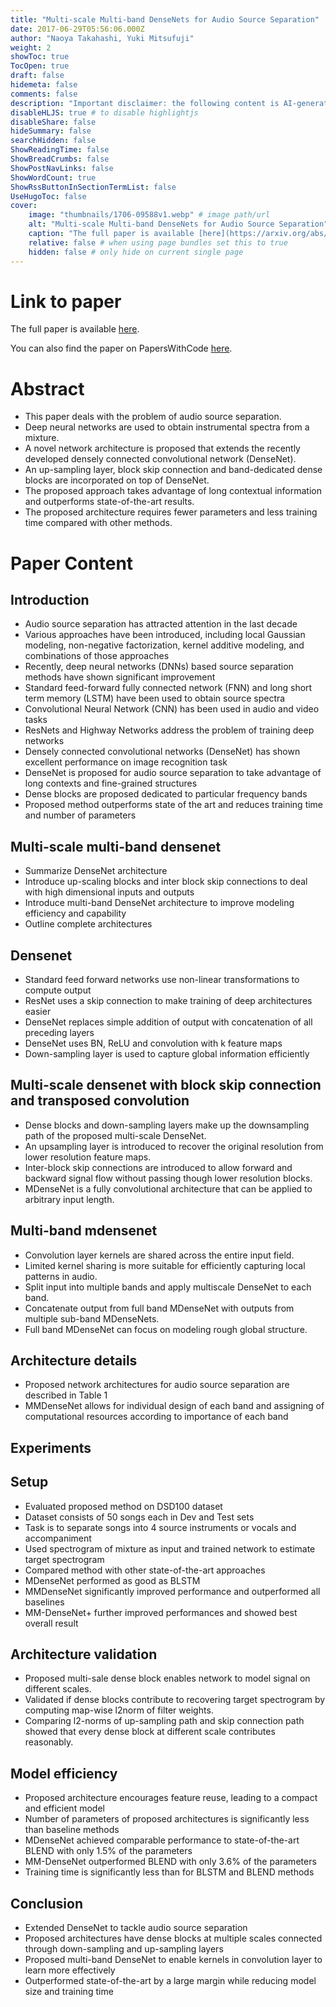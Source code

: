 ```yaml
---
title: "Multi-scale Multi-band DenseNets for Audio Source Separation"
date: 2017-06-29T05:56:06.000Z
author: "Naoya Takahashi, Yuki Mitsufuji"
weight: 2
showToc: true
TocOpen: true
draft: false
hidemeta: false
comments: false
description: "Important disclaimer: the following content is AI-generated, please make sure to fact check the presented information by reading the full paper."
disableHLJS: true # to disable highlightjs
disableShare: false
hideSummary: false
searchHidden: false
ShowReadingTime: false
ShowBreadCrumbs: false
ShowPostNavLinks: false
ShowWordCount: true
ShowRssButtonInSectionTermList: false
UseHugoToc: false
cover:
    image: "thumbnails/1706-09588v1.webp" # image path/url
    alt: "Multi-scale Multi-band DenseNets for Audio Source Separation" # alt text
    caption: "The full paper is available [here](https://arxiv.org/abs/1706.09588)." # display caption under cover
    relative: false # when using page bundles set this to true
    hidden: false # only hide on current single page
---
```


# Link to paper
The full paper is available [here](https://arxiv.org/abs/1706.09588).

You can also find the paper on PapersWithCode [here](https://paperswithcode.com/paper/multi-scale-multi-band-densenets-for-audio).

# Abstract
- This paper deals with the problem of audio source separation.
- Deep neural networks are used to obtain instrumental spectra from a mixture.
- A novel network architecture is proposed that extends the recently developed densely connected convolutional network (DenseNet).
- An up-sampling layer, block skip connection and band-dedicated dense blocks are incorporated on top of DenseNet.
- The proposed approach takes advantage of long contextual information and outperforms state-of-the-art results.
- The proposed architecture requires fewer parameters and less training time compared with other methods.

# Paper Content

## Introduction
- Audio source separation has attracted attention in the last decade
- Various approaches have been introduced, including local Gaussian modeling, non-negative factorization, kernel additive modeling, and combinations of those approaches
- Recently, deep neural networks (DNNs) based source separation methods have shown significant improvement
- Standard feed-forward fully connected network (FNN) and long short term memory (LSTM) have been used to obtain source spectra
- Convolutional Neural Network (CNN) has been used in audio and video tasks
- ResNets and Highway Networks address the problem of training deep networks
- Densely connected convolutional networks (DenseNet) has shown excellent performance on image recognition task
- DenseNet is proposed for audio source separation to take advantage of long contexts and fine-grained structures
- Dense blocks are proposed dedicated to particular frequency bands
- Proposed method outperforms state of the art and reduces training time and number of parameters

## Multi-scale multi-band densenet
- Summarize DenseNet architecture
- Introduce up-scaling blocks and inter block skip connections to deal with high dimensional inputs and outputs
- Introduce multi-band DenseNet architecture to improve modeling efficiency and capability
- Outline complete architectures

## Densenet
- Standard feed forward networks use non-linear transformations to compute output
- ResNet uses a skip connection to make training of deep architectures easier
- DenseNet replaces simple addition of output with concatenation of all preceding layers
- DenseNet uses BN, ReLU and convolution with k feature maps
- Down-sampling layer is used to capture global information efficiently

## Multi-scale densenet with block skip connection and transposed convolution
- Dense blocks and down-sampling layers make up the downsampling path of the proposed multi-scale DenseNet.
- An upsampling layer is introduced to recover the original resolution from lower resolution feature maps.
- Inter-block skip connections are introduced to allow forward and backward signal flow without passing though lower resolution blocks.
- MDenseNet is a fully convolutional architecture that can be applied to arbitrary input length.

## Multi-band mdensenet
- Convolution layer kernels are shared across the entire input field.
- Limited kernel sharing is more suitable for efficiently capturing local patterns in audio.
- Split input into multiple bands and apply multiscale DenseNet to each band.
- Concatenate output from full band MDenseNet with outputs from multiple sub-band MDenseNets.
- Full band MDenseNet can focus on modeling rough global structure.

## Architecture details
- Proposed network architectures for audio source separation are described in Table 1
- MMDenseNet allows for individual design of each band and assigning of computational resources according to importance of each band

## Experiments

## Setup
- Evaluated proposed method on DSD100 dataset
- Dataset consists of 50 songs each in Dev and Test sets
- Task is to separate songs into 4 source instruments or vocals and accompaniment
- Used spectrogram of mixture as input and trained network to estimate target spectrogram
- Compared method with other state-of-the-art approaches
- MDenseNet performed as good as BLSTM
- MMDenseNet significantly improved performance and outperformed all baselines
- MM-DenseNet+ further improved performances and showed best overall result

## Architecture validation
- Proposed multi-sale dense block enables network to model signal on different scales.
- Validated if dense blocks contribute to recovering target spectrogram by computing map-wise l2norm of filter weights.
- Comparing l2-norms of up-sampling path and skip connection path showed that every dense block at different scale contributes reasonably.

## Model efficiency
- Proposed architecture encourages feature reuse, leading to a compact and efficient model
- Number of parameters of proposed architectures is significantly less than baseline methods
- MDenseNet achieved comparable performance to state-of-the-art BLEND with only 1.5% of the parameters
- MM-DenseNet outperformed BLEND with only 3.6% of the parameters
- Training time is significantly less than for BLSTM and BLEND methods

## Conclusion
- Extended DenseNet to tackle audio source separation
- Proposed architectures have dense blocks at multiple scales connected through down-sampling and up-sampling layers
- Proposed multi-band DenseNet to enable kernels in convolution layer to learn more effectively
- Outperformed state-of-the-art by a large margin while reducing model size and training time

